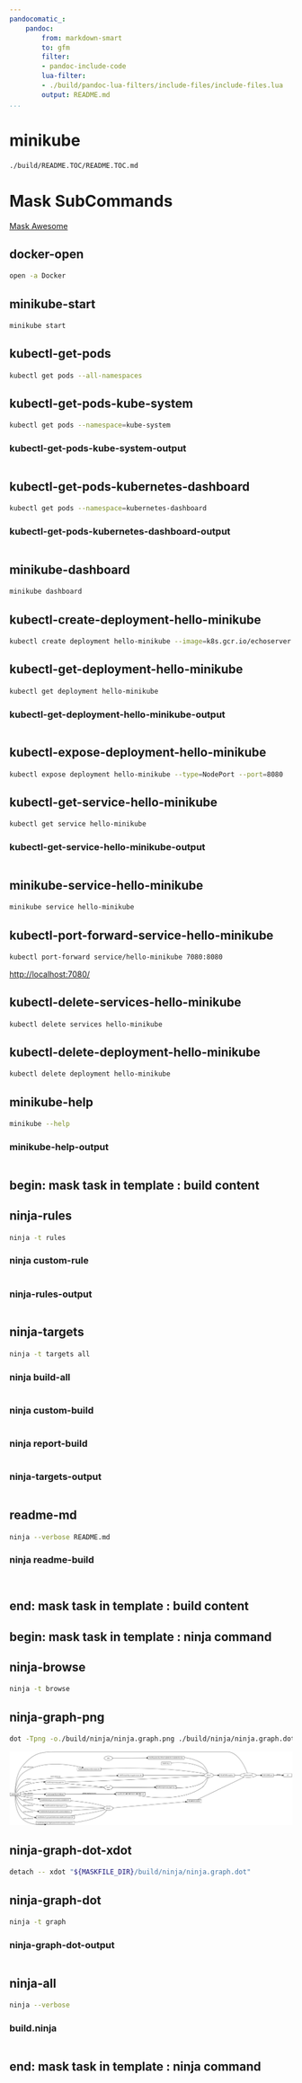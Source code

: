 ```yaml
---
pandocomatic_:
    pandoc:
        from: markdown-smart
        to: gfm
        filter:
        - pandoc-include-code
        lua-filter:
        - ./build/pandoc-lua-filters/include-files/include-files.lua
        output: README.md
...
```


# minikube

<!-- markdownlint-disable MD007 MD030 -->
```{.include}
./build/README.TOC/README.TOC.md
```
<!-- markdownlint-enable MD007 MD030 -->

# Mask SubCommands

[Mask Awesome](https://github.com/huzhenghui/mask-awesome)

## docker-open

```bash
open -a Docker
```

## minikube-start

```bash
minikube start
```

## kubectl-get-pods

```bash
kubectl get pods --all-namespaces
```

## kubectl-get-pods-kube-system

```bash
kubectl get pods --namespace=kube-system
```

### kubectl-get-pods-kube-system-output

```{.plain include=./build/kubectl-get-pods-kube-system-output.txt}
```

## kubectl-get-pods-kubernetes-dashboard

``` bash
kubectl get pods --namespace=kubernetes-dashboard
```

### kubectl-get-pods-kubernetes-dashboard-output

```{.plain include=./build/kubectl-get-pods-kubernetes-dashboard-output.txt}
```

## minikube-dashboard

```bash
minikube dashboard
```

## kubectl-create-deployment-hello-minikube

```bash
kubectl create deployment hello-minikube --image=k8s.gcr.io/echoserver:1.4
```

## kubectl-get-deployment-hello-minikube

```bash
kubectl get deployment hello-minikube
```

### kubectl-get-deployment-hello-minikube-output

```{.plain include=./build/kubectl-get-deployment-hello-minikube-output.txt}
```

## kubectl-expose-deployment-hello-minikube

```bash
kubectl expose deployment hello-minikube --type=NodePort --port=8080
```

## kubectl-get-service-hello-minikube

```bash
kubectl get service hello-minikube
```

### kubectl-get-service-hello-minikube-output

```{.plain include=./build/kubectl-get-service-hello-minikube.txt}
```

## minikube-service-hello-minikube

```bash
minikube service hello-minikube
```

## kubectl-port-forward-service-hello-minikube

```bash
kubectl port-forward service/hello-minikube 7080:8080
```

<http://localhost:7080/>

## kubectl-delete-services-hello-minikube

```bash
kubectl delete services hello-minikube
```

## kubectl-delete-deployment-hello-minikube

```bash
kubectl delete deployment hello-minikube
```

## minikube-help

```bash
minikube --help
```

### minikube-help-output

<!-- markdownlint-disable MD013 -->
```{.plain include=./build/minikube-help-output.txt}
```
<!-- markdownlint-enable MD013 -->

## begin: mask task in template : build content

## ninja-rules

```bash
ninja -t rules
```

### ninja custom-rule

```{.ninja include=build.ninja snippet=custom-rule}
```

### ninja-rules-output

```{.plain include=./build/ninja/ninja-rules-output.txt}
```

## ninja-targets

```bash
ninja -t targets all
```

### ninja build-all

```{.ninja include=build.ninja snippet=build-all}
```

### ninja custom-build

```{.ninja include=build.ninja snippet=custom-build}

```

### ninja report-build

```{.ninja include=build.ninja snippet=report-build}

```

### ninja-targets-output

```{.plain include=./build/ninja/ninja-targets-output.txt}
```

## readme-md

```bash
ninja --verbose README.md
```

### ninja readme-build

```{.ninja include=build.ninja snippet=custom-readme-build}
```

```{.ninja include=build.ninja snippet=readme-build}
```

## end: mask task in template : build content

## begin: mask task in template : ninja command

## ninja-browse

```bash
ninja -t browse
```

## ninja-graph-png

```bash
dot -Tpng -o./build/ninja/ninja.graph.png ./build/ninja/ninja.graph.dot
```

![ninja](./build/ninja/ninja.graph.png)

## ninja-graph-dot-xdot

```bash
detach -- xdot "${MASKFILE_DIR}/build/ninja/ninja.graph.dot"
```

## ninja-graph-dot

```bash
ninja -t graph
```

### ninja-graph-dot-output

```{.dot include=./build/ninja/ninja.graph.dot}
```

## ninja-all

```bash
ninja --verbose
```

### build.ninja

```{.ninja include=./build.ninja}
```

## end: mask task in template : ninja command
